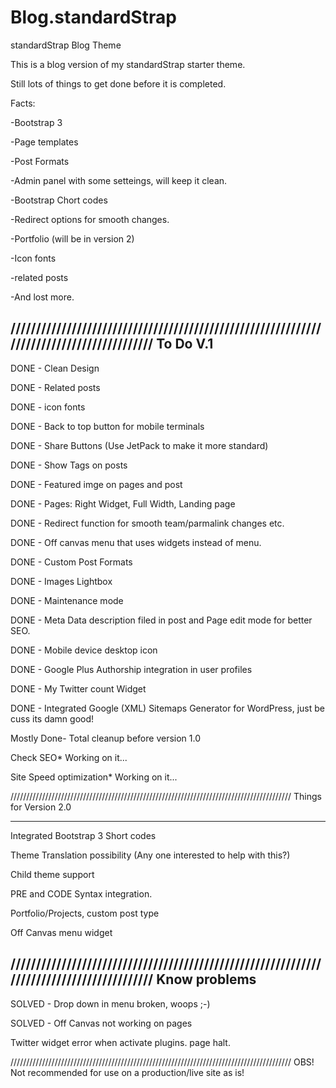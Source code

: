 Blog.standardStrap
==================

standardStrap Blog Theme

This is a blog version of my standardStrap starter theme.

Still lots of things to get done before it is completed.

Facts:

-Bootstrap 3

-Page templates

-Post Formats

-Admin panel with some setteings, will keep it clean.

-Bootstrap Chort codes

-Redirect options for smooth changes.

-Portfolio (will be in version 2)

-Icon fonts

-related posts

-And lost more.

/////////////////////////////////////////////////////////////////////////////////////////
To Do V.1
--------------------------------------------------------------------------------------

DONE - Clean Design

DONE - Related posts

DONE - icon fonts

DONE - Back to top button for mobile terminals

DONE - Share Buttons (Use JetPack to make it more standard)

DONE - Show Tags on posts

DONE - Featured imge on pages and post

DONE - Pages: Right Widget, Full Width, Landing page

DONE - Redirect function for smooth team/parmalink changes etc.

DONE - Off canvas menu that uses widgets instead of menu.

DONE - Custom Post Formats

DONE - Images Lightbox

DONE - Maintenance mode

DONE - Meta Data description filed in post and Page edit mode for better SEO.

DONE - Mobile device desktop icon

DONE - Google Plus Authorship integration in user profiles

DONE - My Twitter count Widget

DONE - Integrated Google (XML) Sitemaps Generator for WordPress, just be cuss its damn good!

Mostly Done- Total cleanup before version 1.0

Check SEO* Working on it...

Site Speed optimization* Working on it...







/////////////////////////////////////////////////////////////////////////////////////////
Things for Version 2.0
________________________________________________________________________________________

Integrated Bootstrap 3 Short codes

Theme Translation possibility (Any one interested to help with this?)

Child theme support

PRE and CODE Syntax integration.

Portfolio/Projects, custom post type

Off Canvas menu widget




/////////////////////////////////////////////////////////////////////////////////////////
Know problems
----------------------------------------------------------------------------------------
SOLVED - Drop down in menu broken, woops ;-)

SOLVED - Off Canvas not working on pages

Twitter widget error when activate plugins. page halt.

/////////////////////////////////////////////////////////////////////////////////////////
OBS! Not recommended for use on a production/live site as is!


